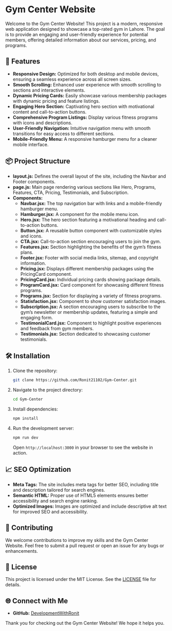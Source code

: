 # Gym Center Website
Welcome to the Gym Center Website! This project is a modern, responsive web application designed to showcase a top-rated gym in Lahore. The goal is to provide an engaging and user-friendly experience for potential members, offering detailed information about our services, pricing, and programs.

## 🚀 Features
- **Responsive Design:** Optimized for both desktop and mobile devices, ensuring a seamless experience across all screen sizes.
- **Smooth Scrolling:** Enhanced user experience with smooth scrolling to sections and interactive elements.
- **Dynamic Pricing Cards:** Easily showcase various membership packages with dynamic pricing and feature listings.
- **Engaging Hero Section:** Captivating hero section with motivational content and call-to-action buttons.
- **Comprehensive Program Listings:** Display various fitness programs with icons and descriptions.
- **User-Friendly Navigation:** Intuitive navigation menu with smooth transitions for easy access to different sections.
- **Mobile-Friendly Menu:** A responsive hamburger menu for a cleaner mobile interface.

## 📦 Project Structure
- **layout.js:** Defines the overall layout of the site, including the Navbar and Footer components.
- **page.js:** Main page rendering various sections like Hero, Programs, Features, CTA, Pricing, Testimonials, and Subscription.
- **Components:**
    - **Navbar.jsx:** The top navigation bar with links and a mobile-friendly hamburger menu.
    - **Hamburger.jsx:** A component for the mobile menu icon.
    - **Hero.jsx:** The hero section featuring a motivational heading and call-to-action buttons.
    - **Button.jsx:** A reusable button component with customizable styles and icons.
    - **CTA.jsx:** Call-to-action section encouraging users to join the gym.
    - **Features.jsx:** Section highlighting the benefits of the gym’s fitness plans.
    - **Footer.jsx:** Footer with social media links, sitemap, and copyright information.
    - **Pricing.jsx:** Displays different membership packages using the PricingCard component.
    - **PricingCard.jsx:** Individual pricing cards showing package details.
    - **ProgramCard.jsx:** Card component for showcasing different fitness programs.
    - **Programs.jsx:** Section for displaying a variety of fitness programs.
    - **Statisfaction.jsx:** Component to show customer satisfaction images.
    - **Subscription.jsx:** A section encouraging users to subscribe to the gym’s newsletter or membership updates, featuring a simple and engaging form.
    - **TestimonialCard.jsx:** Component to highlight positive experiences and feedback from gym members.
    - **Testimonials.jsx:** Section dedicated to showcasing customer testimonials.

## 🛠️ Installation
1. Clone the repository:
    ```bash
    git clone https://github.com/Ronit21102/Gym-Center.git
    ```
2. Navigate to the project directory:
    ```bash
    cd Gym-Center
    ```
3. Install dependencies:
    ```bash
    npm install
    ```
4. Run the development server:
    ```bash
    npm run dev
    ```
    Open `http://localhost:3000` in your browser to see the website in action.

## 📈 SEO Optimization
- **Meta Tags:** The site includes meta tags for better SEO, including title and description tailored for search engines.
- **Semantic HTML:** Proper use of HTML5 elements ensures better accessibility and search engine ranking.
- **Optimized Images:** Images are optimized and include descriptive alt text for improved SEO and accessibility.

## 🤔 Contributing
We welcome contributions to improve my skills and the Gym Center Website. Feel free to submit a pull request or open an issue for any bugs or enhancements.

## 📝 License
This project is licensed under the MIT License. See the [LICENSE](/LICENSE) file for details.

## 🌐 Connect with Me
- **GitHub:** [DevelopmentWithRonit](https://github.com/Ronit21102/)

Thank you for checking out the Gym Center Website! We hope it helps you.